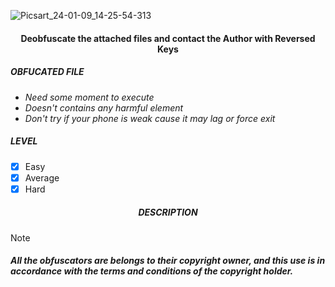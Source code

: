 ![Picsart_24-01-09_14-25-54-313](https://github.com/exotic-inx/REVERSE/assets/92029487/977a586c-0640-4ad2-ba24-6488c6c25e65)

<h4 align="center"><b>Deobfuscate the attached files and contact the Author with Reversed Keys</b></h4>

<h5><b>OBFUCATED FILE</b></h5>

* *Need some moment to execute*
* *Doesn't contains any harmful element*
* *Don't try if your phone is weak cause it may lag or force exit*

<h5><b>LEVEL</b></h5>

- [x] Easy
- [x] Average
- [x] Hard

<h5 align="center"><b>DESCRIPTION</b></h5>

> [!NOTE]  
> ##### All the obfuscators are belongs to their copyright owner, and this use is in accordance with the terms and conditions of the copyright holder.
